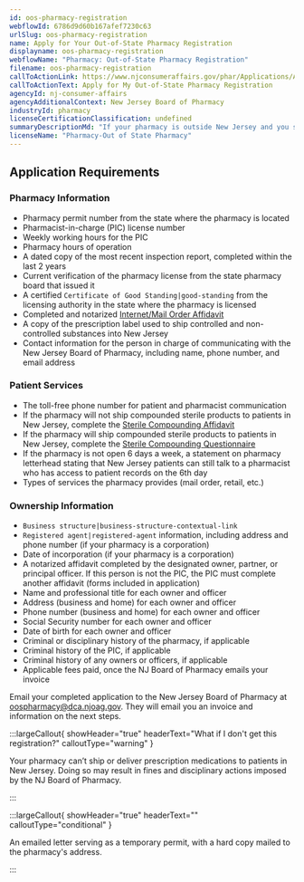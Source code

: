 ```yaml
---
id: oos-pharmacy-registration
webflowId: 6786d9d60b167afef7230c63
urlSlug: oos-pharmacy-registration
name: Apply for Your Out-of-State Pharmacy Registration
displayname: oos-pharmacy-registration
webflowName: "Pharmacy: Out-of-State Pharmacy Registration"
filename: oos-pharmacy-registration
callToActionLink: https://www.njconsumeraffairs.gov/phar/Applications/Application-for-an-Out-of-State-Pharmacy-Registration.pdf
callToActionText: Apply for My Out-of-State Pharmacy Registration
agencyId: nj-consumer-affairs
agencyAdditionalContext: New Jersey Board of Pharmacy
industryId: pharmacy
licenseCertificationClassification: undefined
summaryDescriptionMd: "If your pharmacy is outside New Jersey and you send prescription drugs or devices to patients in New Jersey, you need to register as an out-of-state pharmacy."
licenseName: "Pharmacy-Out of State Pharmacy"
---
```


## Application Requirements

### Pharmacy Information

- Pharmacy permit number from the state where the pharmacy is located
- Pharmacist-in-charge (PIC) license number
- Weekly working hours for the PIC
- Pharmacy hours of operation
- A dated copy of the most recent inspection report, completed within the last 2 years
- Current verification of the pharmacy license from the state pharmacy board that issued it
- A certified `Certificate of Good Standing|good-standing` from the licensing authority in the state where the pharmacy is licensed
- Completed and notarized [Internet/Mail Order Affidavit](https://www.njconsumeraffairs.gov/phar/Applications/Internet-Mail-Order-Affidavit.pdf)
- A copy of the prescription label used to ship controlled and non-controlled substances into New Jersey
- Contact information for the person in charge of communicating with the New Jersey Board of Pharmacy, including name, phone number, and email address

### Patient Services

- The toll-free phone number for patient and pharmacist communication
- If the pharmacy will not ship compounded sterile products to patients in New Jersey, complete the [Sterile Compounding Affidavit](https://www.njconsumeraffairs.gov/phar/Applications/Sterile-Compounding-Affidavit.pdf)
- If the pharmacy will ship compounded sterile products to patients in New Jersey, complete the [Sterile Compounding Questionnaire](https://www.njconsumeraffairs.gov/phar/Applications/Sterile-Compounding-Questionnaire.pdf)
- If the pharmacy is not open 6 days a week, a statement on pharmacy letterhead stating that New Jersey patients can still talk to a pharmacist who has access to patient records on the 6th day
- Types of services the pharmacy provides (mail order, retail, etc.)

### Ownership Information

- `Business structure|business-structure-contextual-link`
- `Registered agent|registered-agent` information, including address and phone number (if your pharmacy is a corporation)
- Date of incorporation (if your pharmacy is a corporation)
- A notarized affidavit completed by the designated owner, partner, or principal officer. If this person is not the PIC, the PIC must complete another affidavit (forms included in application)
- Name and professional title for each owner and officer
- Address (business and home) for each owner and officer
- Phone number (business and home) for each owner and officer
- Social Security number for each owner and officer
- Date of birth for each owner and officer
- Criminal or disciplinary history of the pharmacy, if applicable
- Criminal history of the PIC, if applicable
- Criminal history of any owners or officers, if applicable
- Applicable fees paid, once the NJ Board of Pharmacy emails your invoice

Email your completed application to the New Jersey Board of Pharmacy at [oospharmacy@dca.njoag.gov](mailto:oospharmacy@dca.njoag.gov). They will email you an invoice and information on the next steps.

:::largeCallout{ showHeader="true" headerText="What if I don't get this registration?" calloutType="warning" }

Your pharmacy can’t ship or deliver prescription medications to patients in New Jersey. Doing so may result in fines and disciplinary actions imposed by the NJ Board of Pharmacy.

:::

:::largeCallout{ showHeader="true" headerText="" calloutType="conditional" }

An emailed letter serving as a temporary permit, with a hard copy mailed to the pharmacy's address.

:::
